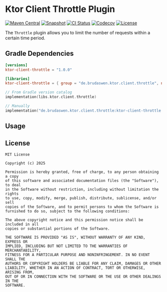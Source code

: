 # Ktor Client Throttle Plugin

[![Maven Central](https://img.shields.io/maven-central/v/de.brudaswen.ktor.client.throttle/ktor-client-throttle?style=flat-square)](https://search.maven.org/artifact/de.brudaswen.ktor.client.throttle/ktor-client-throttle)
[![Snapshot](https://img.shields.io/maven-metadata/v?metadataUrl=https%3A%2F%2Fcentral.sonatype.com%2Frepository%2Fmaven-snapshots%2Fde%2Fbrudaswen%2Fktor%2Fclient%2Fthrottle%2Fktor-client-throttle%2Fmaven-metadata.xml&style=flat-square&label=snapshot)](https://oss.sonatype.org/#nexus-search;gav~de.brudaswen.ktor.client.throttle~ktor-client-throttle~~~)
[![CI Status](https://img.shields.io/github/actions/workflow/status/brudaswen/ktor-client-throttle/ci-main.yml?style=flat-square)](https://github.com/brudaswen/ktor-client-throttle/actions/workflows/ci-main.yml)
[![Codecov](https://img.shields.io/codecov/c/github/brudaswen/ktor-client-throttle?style=flat-square)](https://codecov.io/gh/brudaswen/ktor-client-throttle)
[![License](https://img.shields.io/github/license/brudaswen/ktor-client-throttle?style=flat-square)](https://mit-license.org/)

The `Throttle` plugin allows you to limit the number of requests within a certain time period.

## Gradle Dependencies

```toml
[versions]
ktor-client-throttle = "1.0.0"

[libraries]
ktor-client-throttle = { group = "de.brudaswen.ktor.client.throttle", name = "ktor-client-throttle", version.ref = "ktor-client-throttle" }
```

```kotlin
// From Gradle version catalog
implementation(libs.ktor.client.throttle)

// Manually
implementation("de.brudaswen.ktor.client.throttle:ktor-client-throttle:1.0.0")
```

## Usage

## License

```
MIT License

Copyright (c) 2025

Permission is hereby granted, free of charge, to any person obtaining a copy
of this software and associated documentation files (the "Software"), to deal
in the Software without restriction, including without limitation the rights
to use, copy, modify, merge, publish, distribute, sublicense, and/or sell
copies of the Software, and to permit persons to whom the Software is
furnished to do so, subject to the following conditions:

The above copyright notice and this permission notice shall be included in all
copies or substantial portions of the Software.

THE SOFTWARE IS PROVIDED "AS IS", WITHOUT WARRANTY OF ANY KIND, EXPRESS OR
IMPLIED, INCLUDING BUT NOT LIMITED TO THE WARRANTIES OF MERCHANTABILITY,
FITNESS FOR A PARTICULAR PURPOSE AND NONINFRINGEMENT. IN NO EVENT SHALL THE
AUTHORS OR COPYRIGHT HOLDERS BE LIABLE FOR ANY CLAIM, DAMAGES OR OTHER
LIABILITY, WHETHER IN AN ACTION OF CONTRACT, TORT OR OTHERWISE, ARISING FROM,
OUT OF OR IN CONNECTION WITH THE SOFTWARE OR THE USE OR OTHER DEALINGS IN THE
SOFTWARE.
```

